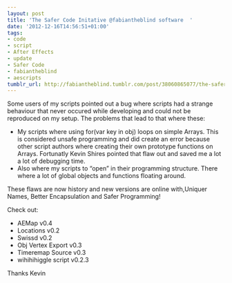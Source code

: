 ```yaml
---
layout: post
title: 'The Safer Code Initative @fabiantheblind software  '
date: '2012-12-16T14:56:51+01:00'
tags:
- code
- script
- After Effects
- update
- Safer Code
- fabiantheblind
- aescripts
tumblr_url: http://fabiantheblind.tumblr.com/post/38060865077/the-safer-code-initative-fabiantheblind-software
---
```

Some users of my scripts pointed out a bug where scripts had a strange behaviour that never occured while developing and could not be reproduced on my setup. The problems that lead to that where these:
- My scripts where using for(var key in obj) loops on simple Arrays. This is considered unsafe programming and did create an error because other script authors where creating their own prototype functions on Arrays. Fortunatly Kevin Shires pointed that flaw out and saved me a lot a lot of debugging time.
- Also where my scripts to “open” in their programming structure. There where a lot of global objects and functions floating around.

These flaws are now history and new versions are online with,Uniquer Names, Better Encapsulation and Safer Programming!

Check out:
- AEMap v0.4
- Locations v0.2
- Swissd v0.2
- Obj Vertex Export v0.3
- Timeremap Source v0.3
- wihihihiggle script  v0.2.3

Thanks Kevin

